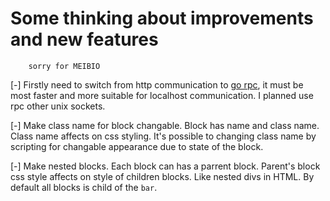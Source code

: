 # Some thinking about improvements and new features

		sorry for MEIBIO

 [-] Firstly need to switch from http communication to [go rpc](https://pkg.go.dev/net/rpc?tab=doc), it must be most faster and more suitable for localhost communication. I planned use rpc other unix sockets.

 [-] Make class name for block changable. Block has name and class name. Class name affects on css styling. It's possible to changing class name by scripting for changable appearance due to state of the block.

 [-] Make nested blocks. Each block can has a parrent block. Parent's block css style affects on style of children blocks. Like nested divs in HTML. By default all blocks is child of the `bar`.
